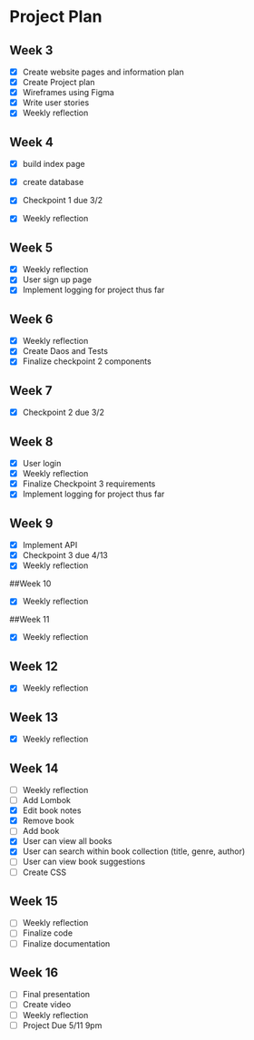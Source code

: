 # Project Plan

## Week 3
- [x] Create website pages and information plan
- [x] Create Project plan
- [x] Wireframes using Figma
- [x] Write user stories
- [x] Weekly reflection

## Week 4
- [x] build index page
- [x] create database
- [x] Checkpoint 1 due 3/2
- [x] Weekly reflection


## Week 5
- [x] Weekly reflection
- [x] User sign up page
- [x] Implement logging for project thus far

## Week 6
- [x] Weekly reflection
- [x] Create Daos and Tests
- [x] Finalize checkpoint 2 components

## Week 7
- [x] Checkpoint 2 due 3/2

## Week 8
- [x] User login
- [x] Weekly reflection
- [x] Finalize Checkpoint 3 requirements
- [x] Implement logging for project thus far

## Week 9
- [x] Implement API
- [x] Checkpoint 3 due 4/13
- [x] Weekly reflection

##Week 10
- [x] Weekly reflection

##Week 11
- [x] Weekly reflection

## Week 12
- [x] Weekly reflection

## Week 13
- [x] Weekly reflection

## Week 14
- [ ] Weekly reflection 
- [ ] Add Lombok
- [x] Edit book notes
- [x] Remove book 
- [ ] Add book
- [x] User can view all books
- [x] User can search within book collection (title, genre, author)
- [ ] User can view book suggestions
- [ ] Create CSS

## Week 15
- [ ] Weekly reflection
- [ ] Finalize code
- [ ] Finalize documentation

## Week 16
- [ ] Final presentation
- [ ] Create video
- [ ] Weekly reflection
- [ ] Project Due 5/11 9pm